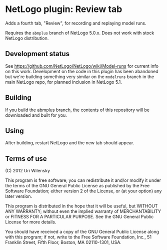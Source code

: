 # NetLogo plugin: Review tab

Adds a fourth tab, "Review", for recording and replaying model runs.

Requires the `abmplus` branch of NetLogo 5.0.x.  Does not work with stock NetLogo distribution.

## Development status

See https://github.com/NetLogo/NetLogo/wiki/Model-runs for current info on this work.
Development on the code in this plugin has been abandoned but we're building something very similar
on the `modelruns` branch in the main NetLogo repo, for planned inclusion in NetLogo 5.1.

## Building

If you build the abmplus branch, the contents of this repository will be downloaded and built for you.

## Using

After building, restart NetLogo and the new tab should appear.

## Terms of use

(C) 2012 Uri Wilensky

This program is free software; you can redistribute it and/or modify it under the terms of the GNU General Public License as published by the Free Software Foundation; either version 2 of the License, or (at your option) any later version.

This program is distributed in the hope that it will be useful, but WITHOUT ANY WARRANTY; without even the implied warranty of MERCHANTABILITY or FITNESS FOR A PARTICULAR PURPOSE.  See the GNU General Public License for more details.

You should have received a copy of the GNU General Public License along with this program; if not, write to the Free Software Foundation, Inc., 51 Franklin Street, Fifth Floor, Boston, MA 02110-1301, USA.
